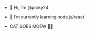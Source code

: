 - 👋 Hi, I’m @proky24
- 🌱 I’m currently learning node.js/react

- CAT GOES MOEW 🐱‍👤
<!---
proky24/proky24 is a ✨ special ✨ repository because its `README.md` (this file) appears on your GitHub profile.
You can click the Preview link to take a look at your changes.
--->
